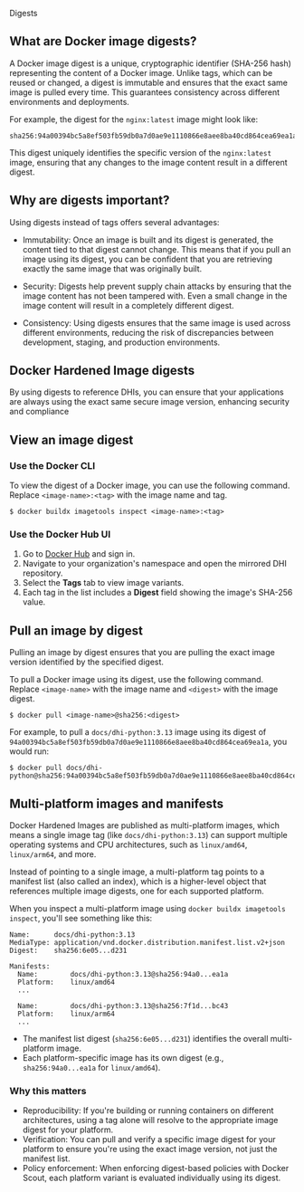 Digests


## What are Docker image digests?

A Docker image digest is a unique, cryptographic identifier (SHA-256 hash)
representing the content of a Docker image. Unlike tags, which can be reused or
changed, a digest is immutable and ensures that the exact same image is pulled
every time. This guarantees consistency across different environments and
deployments.

For example, the digest for the `nginx:latest` image might look like:

```text
sha256:94a00394bc5a8ef503fb59db0a7d0ae9e1110866e8aee8ba40cd864cea69ea1a
```

This digest uniquely identifies the specific version of the `nginx:latest` image,
ensuring that any changes to the image content result in a different digest.

## Why are digests important?

Using digests instead of tags offers several advantages:

- Immutability: Once an image is built and its digest is generated, the content
  tied to that digest cannot change. This means that if you pull an image using
  its digest, you can be confident that you are retrieving exactly the same
  image that was originally built.

- Security: Digests help prevent supply chain attacks by ensuring that the image
  content has not been tampered with. Even a small change in the image content
  will result in a completely different digest.

- Consistency: Using digests ensures that the same image is used across
  different environments, reducing the risk of discrepancies between
  development, staging, and production environments.

## Docker Hardened Image digests

By using digests to reference DHIs, you can ensure that your applications are
always using the exact same secure image version, enhancing security and
compliance

## View an image digest

### Use the Docker CLI

To view the digest of a Docker image, you can use the following command. Replace
`<image-name>:<tag>` with the image name and tag.

```console
$ docker buildx imagetools inspect <image-name>:<tag>
```

### Use the Docker Hub UI

1. Go to [Docker Hub](https://hub.docker.com/) and sign in.
2. Navigate to your organization's namespace and open the mirrored DHI repository.
3. Select the **Tags** tab to view image variants.
4. Each tag in the list includes a **Digest** field showing the image's SHA-256 value.

## Pull an image by digest

Pulling an image by digest ensures that you are pulling the exact image version
identified by the specified digest.

To pull a Docker image using its digest, use the following command. Replace
`<image-name>` with the image name and `<digest>` with the image digest.

```console
$ docker pull <image-name>@sha256:<digest>
```

For example, to pull a `docs/dhi-python:3.13` image using its digest of
`94a00394bc5a8ef503fb59db0a7d0ae9e1110866e8aee8ba40cd864cea69ea1a`, you would
run:

```console
$ docker pull docs/dhi-python@sha256:94a00394bc5a8ef503fb59db0a7d0ae9e1110866e8aee8ba40cd864cea69ea1a
```

## Multi-platform images and manifests

Docker Hardened Images are published as multi-platform images, which means
a single image tag (like `docs/dhi-python:3.13`) can support multiple operating
systems and CPU architectures, such as `linux/amd64`, `linux/arm64`, and more.

Instead of pointing to a single image, a multi-platform tag points to a manifest
list (also called an index), which is a higher-level object that references
multiple image digests, one for each supported platform.

When you inspect a multi-platform image using `docker buildx imagetools inspect`, you'll see something like this:

```text
Name:      docs/dhi-python:3.13
MediaType: application/vnd.docker.distribution.manifest.list.v2+json
Digest:    sha256:6e05...d231

Manifests:
  Name:        docs/dhi-python:3.13@sha256:94a0...ea1a
  Platform:    linux/amd64
  ...

  Name:        docs/dhi-python:3.13@sha256:7f1d...bc43
  Platform:    linux/arm64
  ...
```

- The manifest list digest (`sha256:6e05...d231`) identifies the overall
  multi-platform image.
- Each platform-specific image has its own digest (e.g., `sha256:94a0...ea1a`
  for `linux/amd64`).

### Why this matters

- Reproducibility: If you're building or running containers on different
  architectures, using a tag alone will resolve to the appropriate image digest
  for your platform.
- Verification: You can pull and verify a specific image digest for your
  platform to ensure you're using the exact image version, not just the manifest
  list.
- Policy enforcement: When enforcing digest-based policies with Docker Scout,
  each platform variant is evaluated individually using its digest.